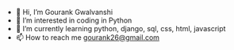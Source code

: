 - 👋 Hi, I’m Gourank Gwalvanshi
- 👀 I’m interested in coding in Python
- 🌱 I’m currently learning python, django, sql, css, html, javascript
- 📫 How to reach me gourank26@gmail.com

<!---
gourank26/gourank26 is a ✨ special ✨ repository because its `README.md` (this file) appears on your GitHub profile.
You can click the Preview link to take a look at your changes.
--->
